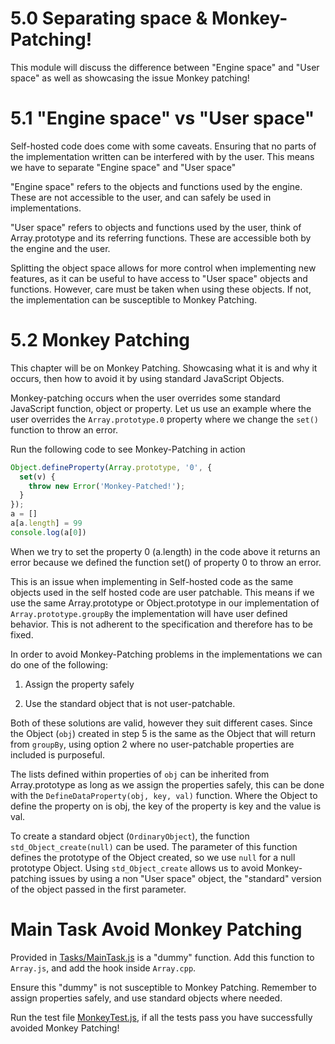 # **5.0** Separating space & Monkey-Patching!

This module will discuss the difference between "Engine space" and "User space" as well as showcasing the issue Monkey patching!

# **5.1** "Engine space" vs "User space"

Self-hosted code does come with some caveats. Ensuring that no parts of the implementation written can be interfered with by the user. This means we have to separate "Engine space" and "User space"

"Engine space" refers to the objects and functions used by the engine. These are not accessible to the user, and can safely be used in implementations. 

"User space" refers to objects and functions used by the user, think of Array.prototype and its referring functions. These are accessible both by the engine and the user. 

Splitting the object space allows for more control when implementing new features, as it can be useful to have access to "User space" objects and functions. However, care must be taken when using these objects. If not, the implementation can be susceptible to Monkey Patching.

# **5.2** Monkey Patching

This chapter will be on Monkey Patching. Showcasing what it is and why it occurs, then how to avoid it by using standard JavaScript Objects. 

Monkey-patching occurs when the user overrides some standard JavaScript function, object or property. Let us use an example where the user overrides the `Array.prototype.0` property where we change the `set()` function to throw an error. 

Run the following code to see Monkey-Patching in action
```js
Object.defineProperty(Array.prototype, '0', {
  set(v) {
    throw new Error('Monkey-Patched!');
  }
});
a = []
a[a.length] = 99
console.log(a[0])
```

When we try to set the property 0 (a.length) in the code above it returns an error because we defined the function set() of property 0 to throw an error.

This is an issue when implementing in Self-hosted code as the same objects used in the self hosted code are user patchable. This means if we use the same Array.prototype or Object.prototype in our implementation of `Array.prototype.groupBy` the implementation will have user defined behavior. This is not adherent to the specification and therefore has to be fixed. 

In order to avoid Monkey-Patching problems in the implementations we can do one of the following:

1. Assign the property safely

2. Use the standard object that is not user-patchable.

Both of these solutions are valid, however they suit different cases. Since the Object (`obj`) created in step 5 is the same as the Object that will return from `groupBy`, using option 2 where no user-patchable properties are included is purposeful.

The lists defined within properties of `obj` can be inherited from Array.prototype as long as we assign the properties safely, this can be done with the `DefineDataProperty(obj, key, val)` function. Where the Object to define the property on is obj, the key of the property is key and the value is val. 

To create a standard object (`OrdinaryObject`), the function `std_Object_create(null)` can be used. The parameter of this function defines the prototype of the Object created, so we use `null` for a null prototype Object. Using `std_Object_create` allows us to avoid Monkey-patching issues by using a non "User space" object, the "standard" version of the object passed in the first parameter.  


# **Main Task** Avoid Monkey Patching

Provided in [Tasks/MainTask.js](./Tasks/MainTask.js) is a "dummy" function. Add this function to `Array.js`, and add the hook inside `Array.cpp`. 

Ensure this "dummy" is not susceptible to Monkey Patching. Remember to assign properties safely, and use standard objects where needed.

Run the test file [MonkeyTest.js](./Testfiles/MonkeyTest.js), if all the tests pass you have successfully avoided Monkey Patching!


